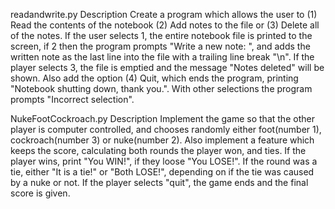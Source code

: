 readandwrite.py Description
Create a program which allows the user to
(1) Read the contents of the notebook
(2) Add notes to the file or
(3) Delete all of the notes.
If the user selects 1, the entire notebook file is printed to the screen, 
if 2 then the program prompts "Write a new note: ", and adds the written note
as the last line into the file with a trailing line break "\n". If the player
selects 3, the file is emptied and the message "Notes deleted" will be shown.
 Also add the option (4) Quit, which ends the program, printing "Notebook 
shutting down, thank you.". With other selections the program prompts
"Incorrect selection". 


NukeFootCockroach.py Description
Implement the game so that the other player is computer controlled, 
and chooses randomly either foot(number 1), cockroach(number 3) or 
nuke(number 2). Also implement a feature which keeps the score, 
calculating both rounds the player won, and ties. If the player wins, 
print "You WIN!", if they loose "You LOSE!". If the round was a tie, either 
"It is a tie!" or "Both LOSE!", depending on if the tie was caused by a nuke or not. 
If the player selects "quit", the game ends and the final score is given. 


